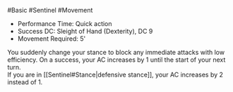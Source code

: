 #Basic #Sentinel #Movement 
 
- Performance Time: Quick action
- Success DC: Sleight of Hand (Dexterity), DC 9
- Movement Required: 5'
 
You suddenly change your stance to block any immediate attacks with low efficiency. On a success, your AC increases by 1 until the start of your next turn.  
If you are in [[Sentinel#Stance|defensive stance]], your AC increases by 2 instead of 1.